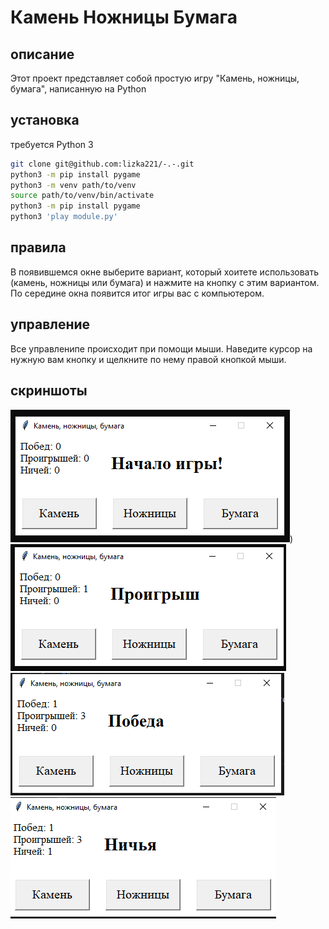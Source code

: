 # Камень Ножницы Бумага
## описание 
Этот проект представляет собой простую игру "Камень, ножницы, бумага", написанную на Python
## установка
требуется Python 3
```bash
git clone git@github.com:lizka221/-.-.git
python3 -m pip install pygame
python3 -m venv path/to/venv
source path/to/venv/bin/activate
python3 -m pip install pygame
python3 'play module.py'
```
## правила 
В появившемся окне выберите вариант, который хоитете использовать (камень, ножницы или бумага) и нажмите на кнопку с этим вариантом. По середине окна появится итог игры вас с компьютером.
## управление 
Все управленипе происходит при помощи мыши. Наведите курсор на нужную вам кнопку и щелкните по нему правой кнопкой мыши.
## скриншоты
![игра](image-2.png))
![проигрыш](image-3.png)
![победа](image-4.png)
![ничья](image-5.png)
